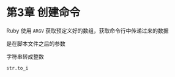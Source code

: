 第3章 创建命令
==============

Ruby 使用 `ARGV` 获取预定义好的数组，获取命令行中传递过来的数据

是在脚本文件之后的参数

字符串转成整数

    str.to_i

